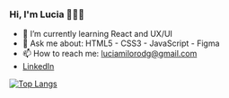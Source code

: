 ### Hi, I'm Lucia 👋👩‍💻
- 🌱 I’m currently learning React and UX/UI
- 💬 Ask me about: HTML5 - CSS3 - JavaScript - Figma 
- 📫 How to reach me: luciamilorodg@gmail.com
- [LinkedIn](https://www.linkedin.com/in/luciamiloro/)

[![Top Langs](https://github-readme-stats.vercel.app/api/top-langs/?username=luciamiloro&layout=compact)](https://github.com/luciamiloro/luciamiloro)
 
<!--
**luciamiloro/luciamiloro** is a ✨ _special_ ✨ repository because its `README.md` (this file) appears on your GitHub profile.

Here are some ideas to get you started:

- 🔭 I’m currently working on ...
- 🌱 I’m currently learning ...
- 👯 I’m looking to collaborate on ...
- 🤔 I’m looking for help with ...
- 💬 Ask me about: HTML5 - CSS3 - JavaScript - Figma 
- 📫 How to reach me: ...
- 😄 Pronouns: ...
- ⚡ Fun fact: ...
-->
